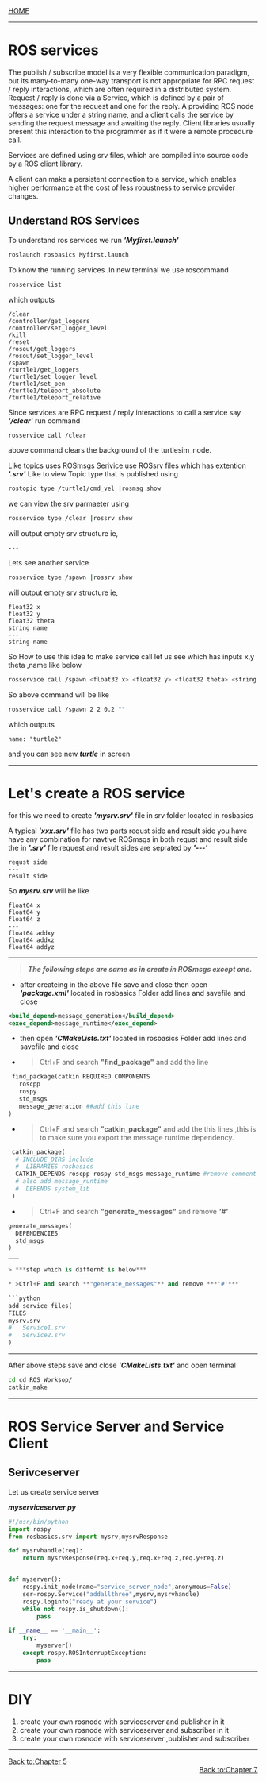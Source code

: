 <div align="left">
  <a href="https://jovinsav.github.io/Rosworkshop/">HOME</a>
</div>

---
# ROS services
The publish / subscribe model is a very flexible communication paradigm, but its many-to-many one-way transport is not appropriate for RPC request / reply interactions, which are often required in a distributed system. Request / reply is done via a Service, which is defined by a pair of messages: one for the request and one for the reply. A providing ROS node offers a service under a string name, and a client calls the service by sending the request message and awaiting the reply. Client libraries usually present this interaction to the programmer as if it were a remote procedure call.

Services are defined using srv files, which are compiled into source code by a ROS client library.

A client can make a persistent connection to a service, which enables higher performance at the cost of less robustness to service provider changes.

## Understand ROS Services
To understand ros services we run ***'Myfirst.launch'***
```bash
roslaunch rosbasics Myfirst.launch
```
To know the running services .In new terminal we use roscommand
```bash
rosservice list
```
which outputs
```
/clear
/controller/get_loggers
/controller/set_logger_level
/kill
/reset
/rosout/get_loggers
/rosout/set_logger_level
/spawn
/turtle1/get_loggers
/turtle1/set_logger_level
/turtle1/set_pen
/turtle1/teleport_absolute
/turtle1/teleport_relative
```
Since services are RPC request / reply interactions to call a service say ***'/clear'*** run command
```bash
rosservice call /clear
```
above command clears the background of the turtlesim_node.

Like topics uses ROSmsgs Serivice use ROSsrv files which has extention ***'.srv'***
Like to view Topic type that is published using
```bash
rostopic type /turtle1/cmd_vel |rosmsg show
```
we can view the srv parmaeter using
```bash
rosservice type /clear |rossrv show
```
will output empty srv structure ie,
```
---
```
Lets see another service
```bash
rosservice type /spawn |rossrv show
```
will output empty srv structure ie,
```
float32 x
float32 y
float32 theta
string name
---
string name

```
So How to use this idea to make service call let us see which has inputs x,y theta
,name like below
``` bash
rosservice call /spawn <float32 x> <float32 y> <float32 theta> <string name>
```
So above command will be like
``` bash
rosservice call /spawn 2 2 0.2 ""
```
which outputs
```
name: "turtle2"
```
and you can see new ***turtle*** in screen

___

# Let's create a ROS service
for this we need to create ***'mysrv.srv'*** file in srv folder located in rosbasics

A typical ***'xxx.srv'*** file has two parts requst side and result side
you have have any combination for navtive ROSmsgs in both requst and result side
the in ***'.srv'*** file request and result sides are seprated by ***'---'***
```
requst side
---
result side
```
So ***mysrv.srv*** will be like
```
float64 x
float64 y
float64 z
---
float64 addxy
float64 addxz
float64 addyz
```
___
> ***The following steps are same as in create in ROSmsgs except one.***

* after createing in the above file save and close then open ***'package.xml'*** located in rosbasics Folder add lines and savefile and close
 ```XML
 <build_depend>message_generation</build_depend>
 <exec_depend>message_runtime</exec_depend>
 ```
* then open ***'CMakeLists.txt'*** located in rosbasics Folder add lines and savefile and close
* >Ctrl+F and search **"find_package"** and add the line

```python
 find_package(catkin REQUIRED COMPONENTS
   roscpp
   rospy
   std_msgs
   message_generation ##add this line
)
 ```
  * >Ctrl+F and search **"catkin_package"** and add the this  lines ,this is to  make sure you export the message runtime dependency.

```python
 catkin_package(
  # INCLUDE_DIRS include
  #  LIBRARIES rosbasics
  CATKIN_DEPENDS roscpp rospy std_msgs message_runtime #remove comment
  # also add message_runtime
  #  DEPENDS system_lib
 )
 ```
 * >Ctrl+F and search **"generate_messages"** and remove ***'#'***
  ```python
  generate_messages(
    DEPENDENCIES
    std_msgs
  )
 ___

> ***step which is differnt is below***

* >Ctrl+F and search **"generate_messages"** and remove ***'#'***

```python
add_service_files(
  FILES
  mysrv.srv
#   Service1.srv
#   Service2.srv
)
```
---
After above steps save and close ***'CMakeLists.txt'*** and open terminal
 ```bash
 cd cd ROS_Worksop/
 catkin_make
 ```
 ---
 # ROS Service Server and Service Client


## Serivceserver
Let us create service server

 ***myserviceserver.py***
 ```python
 #!/usr/bin/python
 import rospy
 from rosbasics.srv import mysrv,mysrvResponse

 def mysrvhandle(req):
     return mysrvResponse(req.x+req.y,req.x+req.z,req.y+req.z)


 def myserver():
     rospy.init_node(name="service_server_node",anonymous=False)
     ser=rospy.Service("addallthree",mysrv,mysrvhandle)
     rospy.loginfo("ready at your service")
     while not rospy.is_shutdown():
         pass

 if __name__ == '__main__':
     try:
         myserver()
     except rospy.ROSInterruptException:
         pass
 ```

---
# DIY
1. create your own rosnode with serviceserver and publisher in it
2. create your own rosnode with serviceserver and  subscriber in it
3. create your own rosnode with serviceserver ,publisher and subscriber

---
<div align="left">
  <a href="https://jovinsav.github.io/Rosworkshop/chapter5.html">Back to:Chapter 5</a>
</div>

<div align="right">
  <a href="https://jovinsav.github.io/Rosworkshop/chapter7.html">Back to:Chapter 7</a>
</div>
